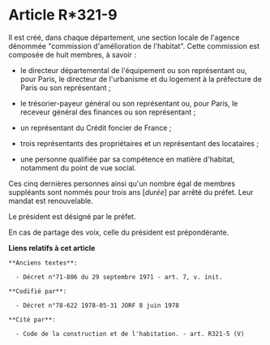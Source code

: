 # Article R*321-9

Il est créé, dans chaque département, une section locale de l'agence dénommée "commission d'amélioration de l'habitat". Cette
commission est composée de huit membres, à savoir :

- le directeur départemental de l'équipement ou son représentant ou, pour Paris, le directeur de l'urbanisme et du logement à
la préfecture de Paris ou son représentant ;

- le trésorier-payeur général ou son représentant ou, pour Paris, le receveur général des finances ou son représentant ;

- un représentant du Crédit foncier de France ;

- trois représentants des propriétaires et un représentant des locataires ;

- une personne qualifiée par sa compétence en matière d'habitat, notamment du point de vue social.

Ces cinq dernières personnes ainsi qu'un nombre égal de membres suppléants sont nommés pour trois ans [*durée*] par arrêté du
préfet. Leur mandat est renouvelable.

Le président est désigné par le préfet.

En cas de partage des voix, celle du président est prépondérante.

**Liens relatifs à cet article**

	**Anciens textes**:

	  - Décret n°71-806 du 29 septembre 1971 - art. 7, v. init.

	**Codifié par**:

	  - Décret n°78-622 1978-05-31 JORF 8 juin 1978

	**Cité par**:

	  - Code de la construction et de l'habitation. - art. R321-5 (V)

